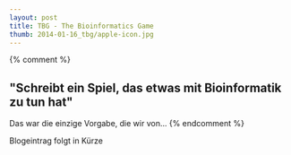 ```yaml
---
layout: post
title: TBG - The Bioinformatics Game 
thumb: 2014-01-16_tbg/apple-icon.jpg
---
```


{% comment %}
## "Schreibt ein Spiel, das etwas mit Bioinformatik zu tun hat"
Das war die einzige Vorgabe, die wir von...
{% endcomment %}

Blogeintrag folgt in Kürze
